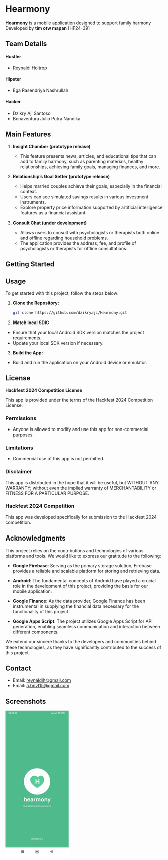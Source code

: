 # Hearmony
**Hearmony** is a mobile application designed to support family harmony  
Developed by **tim otw mapan** [HF24-39]

## Team Details

#### Hustler
- Reynaldi Holtrop

#### Hipster
- Ega Rasendriya Nashrullah

#### Hacker
- Dzikry Aji Santoso
- Bonaventura Julio Putra Nandika

## Main Features
1. **Insight Chamber (prototype release)**
   - This feature presents news, articles, and educational tips that can add to family harmony, such as parenting materials, healthy relationships, achieving family goals, managing finances, and more.

2. **Relationship’s Goal Setter (prototype release)**
   - Helps married couples achieve their goals, especially in the financial context.
   - Users can see simulated savings results in various investment instruments.
   - Explore property price information supported by artificial intelligence features as a financial assistant.

3. **Consult Chat (under development)**
   - Allows users to consult with psychologists or therapists both online and offline regarding household problems.
   - The application provides the address, fee, and profile of psychologists or therapists for offline consultations.

## Getting Started

## Usage
To get started with this project, follow the steps below:

1. **Clone the Repository:**
   ```bash
   git clone https://github.com/dzikryaji/Hearmony.git
   ```

2. **Match local SDK:**
- Ensure that your local Android SDK version matches the project requirements.
- Update your local SDK version if necessary.

3. **Build the App:**
- Build and run the application on your Android device or emulator.


## License

**Hackfest 2024 Competition License**

This app is provided under the terms of the Hackfest 2024 Competition License.

### Permissions

- Anyone is allowed to modify and use this app for non-commercial purposes.

### Limitations

- Commercial use of this app is not permitted.

### Disclaimer

This app is distributed in the hope that it will be useful, but WITHOUT ANY WARRANTY; without even the implied warranty of MERCHANTABILITY or FITNESS FOR A PARTICULAR PURPOSE.

### Hackfest 2024 Competition

This app was developed specifically for submission to the Hackfest 2024 competition.

## Acknowledgments

This project relies on the contributions and technologies of various platforms and tools. We would like to express our gratitude to the following:

- **Google Firebase**: Serving as the primary storage solution, Firebase provides a reliable and scalable platform for storing and retrieving data.

- **Android**: The fundamental concepts of Android have played a crucial role in the development of this project, providing the basis for our mobile application.

- **Google Finance**: As the data provider, Google Finance has been instrumental in supplying the financial data necessary for the functionality of this project.

- **Google Apps Script**: The project utilizes Google Apps Script for API generation, enabling seamless communication and interaction between different components.

We extend our sincere thanks to the developers and communities behind these technologies, as they have significantly contributed to the success of this project.


## Contact
- Email: reynaldih@gmail.com
- Email: a.bnvt15@gmail.com

## Screenshots
<img src="newscreenshot.gif" width=40% height=40%>


